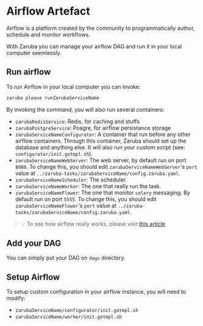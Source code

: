 # Airflow Artefact

Airflow is a platform created by the community to programmatically author, schedule and monitor workflows.

With Zaruba you can manage your airflow DAG and run it in your local computer seemlessly.

## Run airflow

To run Airflow in your local computer you can invoke:

```sh
zaruba please runZarubaServiceName
```

By invoking the command, you will also run several containers:

* `zarubaRedisService`: Redis, for caching and stuffs
* `zarubaPostgreService`: Posgre, for airflow persistance storage
* `zarubaServiceNameConfigurator`: A container that run before any other airflow containers. Through this container, Zaruba should set up the database and anything else. It will also run your custom script (see: `configurator/init.gotmpl.sh`).
* `zarubaServiceNameWebServer`: The web server, by default run on port `8080`. To change this, you should edit `zarubaServiceNameWebServer`'s `port` value at `../zaruba-tasks/zarubaServiceName/config.zaruba.yaml`.
* `zarubaServiceNameScheduler`: The scheduler.
* `zarubaServiceNameWorker`: The one that really run the task.
* `zarubaServiceNameFlower`: The one that monitor `celery` messaging. By default run on port `5555`. To change this, you should edit `zarubaServiceNameFlower`'s `port` value at `../zaruba-tasks/zarubaServiceName/config.zaruba.yaml`.

> 💡 To see how airflow really works, please visit [this article](https://airflow-tutorial.readthedocs.io/en/latest/airflow-intro.html)

## Add your DAG

You can simply put your DAG on `dags` directory.

## Setup Airflow

To setup custom configuration in your airflow instance, you will need to modify:

* `zarubaServiceName/configurator/init.gotmpl.sh`
* `zarubaServiceName/worker/init.gotmpl.sh`

